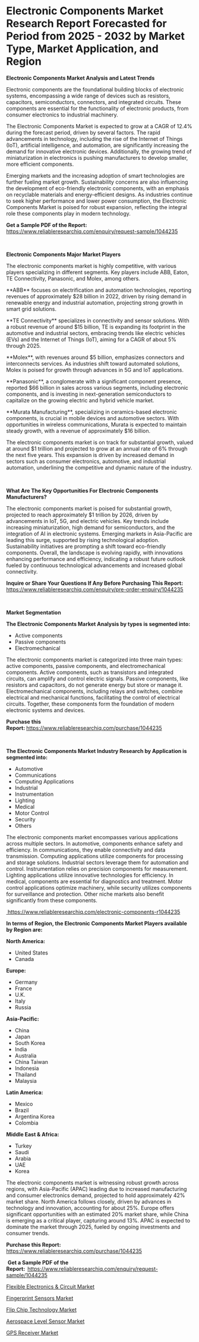 <p><h1>Electronic Components Market Research Report Forecasted for Period from 2025 -  2032 by Market Type, Market Application, and Region</h1></p><p><strong>Electronic Components Market Analysis and Latest Trends</strong></p>
<p><p>Electronic components are the foundational building blocks of electronic systems, encompassing a wide range of devices such as resistors, capacitors, semiconductors, connectors, and integrated circuits. These components are essential for the functionality of electronic products, from consumer electronics to industrial machinery.</p><p>The Electronic Components Market is expected to grow at a CAGR of 12.4% during the forecast period, driven by several factors. The rapid advancements in technology, including the rise of the Internet of Things (IoT), artificial intelligence, and automation, are significantly increasing the demand for innovative electronic devices. Additionally, the growing trend of miniaturization in electronics is pushing manufacturers to develop smaller, more efficient components.</p><p>Emerging markets and the increasing adoption of smart technologies are further fueling market growth. Sustainability concerns are also influencing the development of eco-friendly electronic components, with an emphasis on recyclable materials and energy-efficient designs. As industries continue to seek higher performance and lower power consumption, the Electronic Components Market is poised for robust expansion, reflecting the integral role these components play in modern technology.</p></p>
<p><strong>Get a Sample PDF of the Report:&nbsp;</strong> <a href="https://www.reliableresearchiq.com/enquiry/request-sample/1044235?utm_campaign=1119&utm_medium=2&utm_source=Github&utm_content=ia&utm_term=06042025&utm_id=electronic-components">https://www.reliableresearchiq.com/enquiry/request-sample/1044235</a></p>
<p>&nbsp;</p>
<p><strong>Electronic Components Major Market Players</strong></p>
<p><p>The electronic components market is highly competitive, with various players specializing in different segments. Key players include ABB, Eaton, TE Connectivity, Panasonic, and Molex, among others. </p><p>**ABB** focuses on electrification and automation technologies, reporting revenues of approximately $28 billion in 2022, driven by rising demand in renewable energy and industrial automation, projecting strong growth in smart grid solutions.</p><p>**TE Connectivity** specializes in connectivity and sensor solutions. With a robust revenue of around $15 billion, TE is expanding its footprint in the automotive and industrial sectors, embracing trends like electric vehicles (EVs) and the Internet of Things (IoT), aiming for a CAGR of about 5% through 2025.</p><p>**Molex**, with revenues around $5 billion, emphasizes connectors and interconnects services. As industries shift toward automated solutions, Molex is poised for growth through advances in 5G and IoT applications.</p><p>**Panasonic**, a conglomerate with a significant component presence, reported $66 billion in sales across various segments, including electronic components, and is investing in next-generation semiconductors to capitalize on the growing electric and hybrid vehicle market.</p><p>**Murata Manufacturing**, specializing in ceramics-based electronic components, is crucial in mobile devices and automotive sectors. With opportunities in wireless communications, Murata is expected to maintain steady growth, with a revenue of approximately $16 billion.</p><p>The electronic components market is on track for substantial growth, valued at around $1 trillion and projected to grow at an annual rate of 6% through the next five years. This expansion is driven by increased demand in sectors such as consumer electronics, automotive, and industrial automation, underlining the competitive and dynamic nature of the industry.</p></p>
<p>&nbsp;</p>
<p><strong>What Are The Key Opportunities For Electronic Components Manufacturers?</strong></p>
<p><p>The electronic components market is poised for substantial growth, projected to reach approximately $1 trillion by 2026, driven by advancements in IoT, 5G, and electric vehicles. Key trends include increasing miniaturization, high demand for semiconductors, and the integration of AI in electronic systems. Emerging markets in Asia-Pacific are leading this surge, supported by rising technological adoption. Sustainability initiatives are prompting a shift toward eco-friendly components. Overall, the landscape is evolving rapidly, with innovations enhancing performance and efficiency, indicating a robust future outlook fueled by continuous technological advancements and increased global connectivity.</p></p>
<p><strong>Inquire or Share Your Questions If Any Before Purchasing This Report:</strong> <a href="https://www.reliableresearchiq.com/enquiry/pre-order-enquiry/1044235?utm_campaign=1119&utm_medium=2&utm_source=Github&utm_content=ia&utm_term=06042025&utm_id=electronic-components">https://www.reliableresearchiq.com/enquiry/pre-order-enquiry/1044235</a></p>
<p>&nbsp;</p>
<p><strong>Market Segmentation</strong></p>
<p><strong>The Electronic Components Market Analysis by types is segmented into:</strong></p>
<p><ul><li>Active components</li><li>Passive components</li><li>Electromechanical</li></ul></p>
<p><p>The electronic components market is categorized into three main types: active components, passive components, and electromechanical components. Active components, such as transistors and integrated circuits, can amplify and control electric signals. Passive components, like resistors and capacitors, do not generate energy but store or manage it. Electromechanical components, including relays and switches, combine electrical and mechanical functions, facilitating the control of electrical circuits. Together, these components form the foundation of modern electronic systems and devices.</p></p>
<p><strong>Purchase this Report:&nbsp;</strong><a href="https://www.reliableresearchiq.com/purchase/1044235?utm_campaign=1119&utm_medium=2&utm_source=Github&utm_content=ia&utm_term=06042025&utm_id=electronic-components">https://www.reliableresearchiq.com/purchase/1044235</a></p>
<p>&nbsp;</p>
<p><strong>The Electronic Components Market Industry Research by Application is segmented into:</strong></p>
<p><ul><li>Automotive</li><li>Communications</li><li>Computing Applications</li><li>Industrial</li><li>Instrumentation</li><li>Lighting</li><li>Medical</li><li>Motor Control</li><li>Security</li><li>Others</li></ul></p>
<p><p>The electronic components market encompasses various applications across multiple sectors. In automotive, components enhance safety and efficiency. In communications, they enable connectivity and data transmission. Computing applications utilize components for processing and storage solutions. Industrial sectors leverage them for automation and control. Instrumentation relies on precision components for measurement. Lighting applications utilize innovative technologies for efficiency. In medical, components are essential for diagnostics and treatment. Motor control applications optimize machinery, while security utilizes components for surveillance and protection. Other niche markets also benefit significantly from these components.</p></p>
<p><a href="https://www.reliableresearchiq.com/electronic-components-r1044235?utm_campaign=1119&utm_medium=2&utm_source=Github&utm_content=ia&utm_term=06042025&utm_id=electronic-components">&nbsp;https://www.reliableresearchiq.com/electronic-components-r1044235</a></p>
<p><strong>In terms of Region, the Electronic Components Market Players available by Region are:</strong></p>
<p>
    <p> <strong> North America: </strong>
        <ul>
            <li>United States</li>
            <li>Canada</li>
        </ul>
        </p> 
    <p> <strong> Europe: </strong>
        <ul>
            <li>Germany</li>
            <li>France</li>
            <li>U.K.</li>
            <li>Italy</li>
            <li>Russia</li>
        </ul>
        </p> 
    <p> <strong> Asia-Pacific: </strong>
        <ul>
            <li>China</li>
            <li>Japan</li>
            <li>South Korea</li>
            <li>India</li>
            <li>Australia</li>
            <li>China Taiwan</li>
            <li>Indonesia</li>
            <li>Thailand</li>
            <li>Malaysia</li>
        </ul>
        </p> 
    <p> <strong> Latin America: </strong>
        <ul>
            <li>Mexico</li>
            <li>Brazil</li>
            <li>Argentina Korea</li>
            <li>Colombia</li>
        </ul>
        </p> 
    <p> <strong> Middle East & Africa: </strong>
        <ul>
            <li>Turkey</li>
            <li>Saudi</li>
            <li>Arabia</li>
            <li>UAE</li>
            <li>Korea</li>
        </ul>
    </p>
    </p>
<p><p>The electronic components market is witnessing robust growth across regions, with Asia-Pacific (APAC) leading due to increased manufacturing and consumer electronics demand, projected to hold approximately 42% market share. North America follows closely, driven by advances in technology and innovation, accounting for about 25%. Europe offers significant opportunities with an estimated 20% market share, while China is emerging as a critical player, capturing around 13%. APAC is expected to dominate the market through 2025, fueled by ongoing investments and consumer trends.</p></p>
<p><strong>Purchase this Report: </strong><a href="https://www.reliableresearchiq.com/purchase/1044235?utm_campaign=1119&utm_medium=2&utm_source=Github&utm_content=ia&utm_term=06042025&utm_id=electronic-components">https://www.reliableresearchiq.com/purchase/1044235</a></p>
<p>&nbsp;<strong>Get a Sample PDF of the Report:&nbsp;&nbsp;</strong><a href="https://www.reliableresearchiq.com/enquiry/request-sample/1044235?utm_campaign=1119&utm_medium=2&utm_source=Github&utm_content=ia&utm_term=06042025&utm_id=electronic-components">https://www.reliableresearchiq.com/enquiry/request-sample/1044235</a></p>
<p><strong></strong></p>
<p><p><a href="https://github.com/tentandyik/Market-Research-Report-List-1/blob/main/flexible-electronics-circuit-market.md?utm_campaign=1119&utm_medium=2&utm_source=Github&utm_content=ia&utm_term=06042025&utm_id=electronic-components">Flexible Electronics & Circuit Market</a></p><p><a href="https://github.com/mismannely/Market-Research-Report-List-1/blob/main/fingerprint-sensors-market.md?utm_campaign=1119&utm_medium=2&utm_source=Github&utm_content=ia&utm_term=06042025&utm_id=electronic-components">Fingerprint Sensors Market</a></p><p><a href="https://github.com/myongfranzcs/Market-Research-Report-List-1/blob/main/flip-chip-technology-market.md?utm_campaign=1119&utm_medium=2&utm_source=Github&utm_content=ia&utm_term=06042025&utm_id=electronic-components">Flip Chip Technology Market</a></p><p><a href="https://github.com/klenaestien23/Market-Research-Report-List-1/blob/main/aerospace-level-sensor-market.md?utm_campaign=1119&utm_medium=2&utm_source=Github&utm_content=ia&utm_term=06042025&utm_id=electronic-components">Aerospace Level Sensor Market</a></p><p><a href="https://github.com/biandnikelrs/Market-Research-Report-List-1/blob/main/gps-receiver-market.md?utm_campaign=1119&utm_medium=2&utm_source=Github&utm_content=ia&utm_term=06042025&utm_id=electronic-components">GPS Receiver Market</a></p></p>